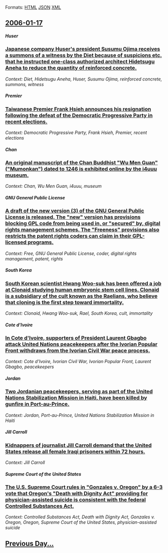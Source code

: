 
Formats: [HTML](2006/01/17/index.html)  [JSON](2006/01/17/index.json)  [XML](2006/01/17/index.xml)  

## [2006-01-17](/news/2006/01/17/index.md)

##### Huser
### [ Japanese company Huser's president Susumu Ojima receives a summons of a witness by the Diet because of suspicions etc. that he instructed one-class authorized architect Hidetsugu Aneha to reduce the quantity of reinforced concrete. ](/news/2006/01/17/japanese-company-huser-s-president-susumu-ojima-receives-a-summons-of-a-witness-by-the-diet-because-of-suspicions-etc-that-he-instructed-o.md)
_Context: Diet, Hidetsugu Aneha, Huser, Susumu Ojima, reinforced concrete, summons, witness_

##### Premier
### [ Taiwanese Premier Frank Hsieh announces his resignation following the defeat of the Democratic Progressive Party in recent elections. ](/news/2006/01/17/taiwanese-premier-frank-hsieh-announces-his-resignation-following-the-defeat-of-the-democratic-progressive-party-in-recent-elections.md)
_Context: Democratic Progressive Party, Frank Hsieh, Premier, recent elections_

##### Chan
### [ An original manuscript of the Chan Buddhist "Wu Men Guan" ("Mumonkan") dated to 1246 is exhibited online by the i4uuu museum. ](/news/2006/01/17/an-original-manuscript-of-the-cha-n-buddhist-wu-men-guan-mumonkan-dated-to-1246-is-exhibited-online-by-the-i4uuu-museum.md)
_Context: Chan, Wu Men Guan, i4uuu, museum_

##### GNU General Public License
### [ A draft of the new version (3) of the GNU General Public License is released. The "new" version has provisions blocking GPL code from being used in, or "secured" by, digital rights management schemes. The "Freeness" provisions also restricts the patent rights coders can claim in their GPL-licensed programs. ](/news/2006/01/17/a-draft-of-the-new-version-3-of-the-gnu-general-public-license-is-released-the-new-version-has-provisions-blocking-gpl-code-from-being.md)
_Context: Free, GNU General Public License, coder, digital rights management, patent, rights_

##### South Korea
### [ South Korean scientist Hwang Woo-suk has been offered a job at Clonaid studying human embryonic stem cell lines. Clonaid is a subsidiary of the cult known as the Raelians, who believe that cloning is the first step toward immortality. ](/news/2006/01/17/south-korean-scientist-hwang-woo-suk-has-been-offered-a-job-at-clonaid-studying-human-embryonic-stem-cell-lines-clonaid-is-a-subsidiary-of.md)
_Context: Clonaid, Hwang Woo-suk, Rael, South Korea, cult, immortality_

##### Cote d'Ivoire
### [ In Cote d'Ivoire, supporters of President Laurent Gbagbo attack United Nations peacekeepers after the Ivorian Popular Front withdraws from the Ivorian Civil War peace process. ](/news/2006/01/17/in-ca-te-d-ivoire-supporters-of-president-laurent-gbagbo-attack-united-nations-peacekeepers-after-the-ivorian-popular-front-withdraws-from.md)
_Context: Cote d'Ivoire, Ivorian Civil War, Ivorian Popular Front, Laurent Gbagbo, peacekeepers_

##### Jordan
### [ Two Jordanian peacekeepers, serving as part of the United Nations Stabilization Mission in Haiti, have been killed by gunfire in Port-au-Prince. ](/news/2006/01/17/two-jordanian-peacekeepers-serving-as-part-of-the-united-nations-stabilization-mission-in-haiti-have-been-killed-by-gunfire-in-port-au-pr.md)
_Context: Jordan, Port-au-Prince, United Nations Stabilization Mission in Haiti_

##### Jill Carroll
### [ Kidnappers of journalist Jill Carroll demand that the United States release all female Iraqi prisoners within 72 hours. ](/news/2006/01/17/kidnappers-of-journalist-jill-carroll-demand-that-the-united-states-release-all-female-iraqi-prisoners-within-72-hours.md)
_Context: Jill Carroll_

##### Supreme Court of the United States
### [ The U.S. Supreme Court rules in "Gonzales v. Oregon" by a 6-3 vote that Oregon's "Death with Dignity Act" providing for physician-assisted suicide is consistent with the federal Controlled Substances Act. ](/news/2006/01/17/the-u-s-supreme-court-rules-in-gonzales-v-oregon-by-a-6a3-vote-that-oregon-s-death-with-dignity-act-providing-for-physician-assiste.md)
_Context: Controlled Substances Act, Death with Dignity Act, Gonzales v. Oregon, Oregon, Supreme Court of the United States, physician-assisted suicide_

## [Previous Day...](/news/2006/01/16/index.md)

